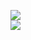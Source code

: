 [![](https://img.shields.io/badge/Made%20With-Github%20Spray-lightgrey.svg?style=for-the-badge&logo=github)](https://github.com/Annihil/github-spray#4485)  
[![](https://i.imgur.com/2DrTn0Z.gif)](https://github.com/Annihil/github-spray)